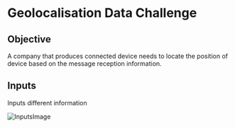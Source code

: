 # Geolocalisation Data Challenge

## Objective

A company that produces connected device needs to locate the position of device based on the message reception information.

## Inputs

Inputs different information 

![InputsImage](https://github.com/savoga/various_projects/blob/master/Data_Challenges/Geolocalisation/Inputs.png)

